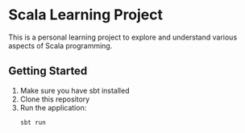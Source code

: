 # Scala Learning Project

This is a personal learning project to explore and understand various aspects of Scala programming.

## Getting Started

1. Make sure you have sbt installed
2. Clone this repository
3. Run the application:
   ```bash
   sbt run
   ```
